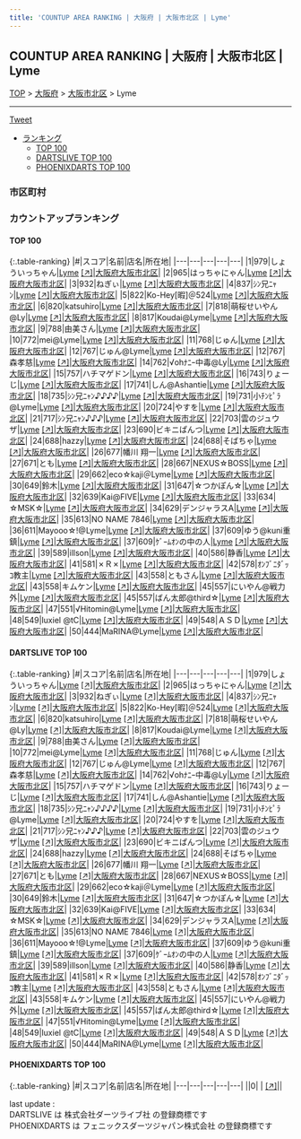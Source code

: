 ```yaml
---
title: 'COUNTUP AREA RANKING | 大阪府 | 大阪市北区 | Lyme'
---
```

## COUNTUP AREA RANKING | 大阪府 | 大阪市北区 | Lyme

[TOP](/darts/rank/) > [大阪府](/darts/rank/大阪府/) > [大阪市北区](/darts/rank/大阪府/大阪市北区/) > Lyme

___

<a href="https://twitter.com/share?ref_src=twsrc%5Etfw" data-text="COUNTUP AREA RANKING | 大阪府大阪市北区Lyme" class="twitter-share-button" data-hashtags="DARTSLIVE,PHOENIXDARTS,darts,ダーツ" data-show-count="false">Tweet</a>

* [ランキング](#カウントアップランキング)
    * [TOP 100](#top-100)
    * [DARTSLIVE TOP 100](#dartslive-top-100)
    * [PHOENIXDARTS TOP 100](#phoenixdarts-top-100)

### 市区町村

<ul>

</ul>

### カウントアップランキング

#### TOP 100



{:.table-ranking}
|#|スコア|名前|店名|所在地|
|---|---|---|---|---|
|1|979|<span class="rank-name-dl">しょういっちゃん</span>|<a href="/darts/rank/shops/824fffddd74d524c0d9b047a20a7ba1e.html">Lyme</a> <a href="https://search.dartslive.com/jp/shop/824fffddd74d524c0d9b047a20a7ba1e">[↗]</a>|<a href="/darts/rank/大阪府/大阪市北区">大阪府大阪市北区</a>|
|2|965|<span class="rank-name-dl">はっちゃにゃん</span>|<a href="/darts/rank/shops/824fffddd74d524c0d9b047a20a7ba1e.html">Lyme</a> <a href="https://search.dartslive.com/jp/shop/824fffddd74d524c0d9b047a20a7ba1e">[↗]</a>|<a href="/darts/rank/大阪府/大阪市北区">大阪府大阪市北区</a>|
|3|932|<span class="rank-name-dl">ねぎぃ</span>|<a href="/darts/rank/shops/824fffddd74d524c0d9b047a20a7ba1e.html">Lyme</a> <a href="https://search.dartslive.com/jp/shop/824fffddd74d524c0d9b047a20a7ba1e">[↗]</a>|<a href="/darts/rank/大阪府/大阪市北区">大阪府大阪市北区</a>|
|4|837|<span class="rank-name-dl">ｼﾝ兄ﾆｬﾝ</span>|<a href="/darts/rank/shops/824fffddd74d524c0d9b047a20a7ba1e.html">Lyme</a> <a href="https://search.dartslive.com/jp/shop/824fffddd74d524c0d9b047a20a7ba1e">[↗]</a>|<a href="/darts/rank/大阪府/大阪市北区">大阪府大阪市北区</a>|
|5|822|<span class="rank-name-dl">Ko-Hey[暇]＠524</span>|<a href="/darts/rank/shops/824fffddd74d524c0d9b047a20a7ba1e.html">Lyme</a> <a href="https://search.dartslive.com/jp/shop/824fffddd74d524c0d9b047a20a7ba1e">[↗]</a>|<a href="/darts/rank/大阪府/大阪市北区">大阪府大阪市北区</a>|
|6|820|<span class="rank-name-dl">katsuhiro</span>|<a href="/darts/rank/shops/824fffddd74d524c0d9b047a20a7ba1e.html">Lyme</a> <a href="https://search.dartslive.com/jp/shop/824fffddd74d524c0d9b047a20a7ba1e">[↗]</a>|<a href="/darts/rank/大阪府/大阪市北区">大阪府大阪市北区</a>|
|7|818|<span class="rank-name-dl">萌桜せいやん@Ly</span>|<a href="/darts/rank/shops/824fffddd74d524c0d9b047a20a7ba1e.html">Lyme</a> <a href="https://search.dartslive.com/jp/shop/824fffddd74d524c0d9b047a20a7ba1e">[↗]</a>|<a href="/darts/rank/大阪府/大阪市北区">大阪府大阪市北区</a>|
|8|817|<span class="rank-name-dl">Koudai@Lyme</span>|<a href="/darts/rank/shops/824fffddd74d524c0d9b047a20a7ba1e.html">Lyme</a> <a href="https://search.dartslive.com/jp/shop/824fffddd74d524c0d9b047a20a7ba1e">[↗]</a>|<a href="/darts/rank/大阪府/大阪市北区">大阪府大阪市北区</a>|
|9|788|<span class="rank-name-dl">由美さん</span>|<a href="/darts/rank/shops/824fffddd74d524c0d9b047a20a7ba1e.html">Lyme</a> <a href="https://search.dartslive.com/jp/shop/824fffddd74d524c0d9b047a20a7ba1e">[↗]</a>|<a href="/darts/rank/大阪府/大阪市北区">大阪府大阪市北区</a>|
|10|772|<span class="rank-name-dl">mei@Lyme</span>|<a href="/darts/rank/shops/824fffddd74d524c0d9b047a20a7ba1e.html">Lyme</a> <a href="https://search.dartslive.com/jp/shop/824fffddd74d524c0d9b047a20a7ba1e">[↗]</a>|<a href="/darts/rank/大阪府/大阪市北区">大阪府大阪市北区</a>|
|11|768|<span class="rank-name-dl">じゅん</span>|<a href="/darts/rank/shops/824fffddd74d524c0d9b047a20a7ba1e.html">Lyme</a> <a href="https://search.dartslive.com/jp/shop/824fffddd74d524c0d9b047a20a7ba1e">[↗]</a>|<a href="/darts/rank/大阪府/大阪市北区">大阪府大阪市北区</a>|
|12|767|<span class="rank-name-dl">じゅん@Lyme</span>|<a href="/darts/rank/shops/824fffddd74d524c0d9b047a20a7ba1e.html">Lyme</a> <a href="https://search.dartslive.com/jp/shop/824fffddd74d524c0d9b047a20a7ba1e">[↗]</a>|<a href="/darts/rank/大阪府/大阪市北区">大阪府大阪市北区</a>|
|12|767|<span class="rank-name-dl">森孝慈</span>|<a href="/darts/rank/shops/824fffddd74d524c0d9b047a20a7ba1e.html">Lyme</a> <a href="https://search.dartslive.com/jp/shop/824fffddd74d524c0d9b047a20a7ba1e">[↗]</a>|<a href="/darts/rank/大阪府/大阪市北区">大阪府大阪市北区</a>|
|14|762|<span class="rank-name-dl">√ohﾅﾆｰ中毒@Ly</span>|<a href="/darts/rank/shops/824fffddd74d524c0d9b047a20a7ba1e.html">Lyme</a> <a href="https://search.dartslive.com/jp/shop/824fffddd74d524c0d9b047a20a7ba1e">[↗]</a>|<a href="/darts/rank/大阪府/大阪市北区">大阪府大阪市北区</a>|
|15|757|<span class="rank-name-dl">ハチマゲドン</span>|<a href="/darts/rank/shops/824fffddd74d524c0d9b047a20a7ba1e.html">Lyme</a> <a href="https://search.dartslive.com/jp/shop/824fffddd74d524c0d9b047a20a7ba1e">[↗]</a>|<a href="/darts/rank/大阪府/大阪市北区">大阪府大阪市北区</a>|
|16|743|<span class="rank-name-dl">りょーじ</span>|<a href="/darts/rank/shops/824fffddd74d524c0d9b047a20a7ba1e.html">Lyme</a> <a href="https://search.dartslive.com/jp/shop/824fffddd74d524c0d9b047a20a7ba1e">[↗]</a>|<a href="/darts/rank/大阪府/大阪市北区">大阪府大阪市北区</a>|
|17|741|<span class="rank-name-dl">しん@Ashantie</span>|<a href="/darts/rank/shops/824fffddd74d524c0d9b047a20a7ba1e.html">Lyme</a> <a href="https://search.dartslive.com/jp/shop/824fffddd74d524c0d9b047a20a7ba1e">[↗]</a>|<a href="/darts/rank/大阪府/大阪市北区">大阪府大阪市北区</a>|
|18|735|<span class="rank-name-dl">ｼﾝ兄ﾆｬﾝ♪♪♪♪</span>|<a href="/darts/rank/shops/824fffddd74d524c0d9b047a20a7ba1e.html">Lyme</a> <a href="https://search.dartslive.com/jp/shop/824fffddd74d524c0d9b047a20a7ba1e">[↗]</a>|<a href="/darts/rank/大阪府/大阪市北区">大阪府大阪市北区</a>|
|19|731|<span class="rank-name-dl">小ﾁﾝﾋﾟﾗ@Lyme</span>|<a href="/darts/rank/shops/824fffddd74d524c0d9b047a20a7ba1e.html">Lyme</a> <a href="https://search.dartslive.com/jp/shop/824fffddd74d524c0d9b047a20a7ba1e">[↗]</a>|<a href="/darts/rank/大阪府/大阪市北区">大阪府大阪市北区</a>|
|20|724|<span class="rank-name-dl">やすを</span>|<a href="/darts/rank/shops/824fffddd74d524c0d9b047a20a7ba1e.html">Lyme</a> <a href="https://search.dartslive.com/jp/shop/824fffddd74d524c0d9b047a20a7ba1e">[↗]</a>|<a href="/darts/rank/大阪府/大阪市北区">大阪府大阪市北区</a>|
|21|717|<span class="rank-name-dl">ｼﾝ兄ﾆｬﾝ♪♪♪</span>|<a href="/darts/rank/shops/824fffddd74d524c0d9b047a20a7ba1e.html">Lyme</a> <a href="https://search.dartslive.com/jp/shop/824fffddd74d524c0d9b047a20a7ba1e">[↗]</a>|<a href="/darts/rank/大阪府/大阪市北区">大阪府大阪市北区</a>|
|22|703|<span class="rank-name-dl">雲のジュウザ</span>|<a href="/darts/rank/shops/824fffddd74d524c0d9b047a20a7ba1e.html">Lyme</a> <a href="https://search.dartslive.com/jp/shop/824fffddd74d524c0d9b047a20a7ba1e">[↗]</a>|<a href="/darts/rank/大阪府/大阪市北区">大阪府大阪市北区</a>|
|23|690|<span class="rank-name-dl">ビキニぱんつ</span>|<a href="/darts/rank/shops/824fffddd74d524c0d9b047a20a7ba1e.html">Lyme</a> <a href="https://search.dartslive.com/jp/shop/824fffddd74d524c0d9b047a20a7ba1e">[↗]</a>|<a href="/darts/rank/大阪府/大阪市北区">大阪府大阪市北区</a>|
|24|688|<span class="rank-name-dl">hazzy</span>|<a href="/darts/rank/shops/824fffddd74d524c0d9b047a20a7ba1e.html">Lyme</a> <a href="https://search.dartslive.com/jp/shop/824fffddd74d524c0d9b047a20a7ba1e">[↗]</a>|<a href="/darts/rank/大阪府/大阪市北区">大阪府大阪市北区</a>|
|24|688|<span class="rank-name-dl">そばちゃ</span>|<a href="/darts/rank/shops/824fffddd74d524c0d9b047a20a7ba1e.html">Lyme</a> <a href="https://search.dartslive.com/jp/shop/824fffddd74d524c0d9b047a20a7ba1e">[↗]</a>|<a href="/darts/rank/大阪府/大阪市北区">大阪府大阪市北区</a>|
|26|677|<span class="rank-name-dl">幡川 翔一</span>|<a href="/darts/rank/shops/824fffddd74d524c0d9b047a20a7ba1e.html">Lyme</a> <a href="https://search.dartslive.com/jp/shop/824fffddd74d524c0d9b047a20a7ba1e">[↗]</a>|<a href="/darts/rank/大阪府/大阪市北区">大阪府大阪市北区</a>|
|27|671|<span class="rank-name-dl">とも</span>|<a href="/darts/rank/shops/824fffddd74d524c0d9b047a20a7ba1e.html">Lyme</a> <a href="https://search.dartslive.com/jp/shop/824fffddd74d524c0d9b047a20a7ba1e">[↗]</a>|<a href="/darts/rank/大阪府/大阪市北区">大阪府大阪市北区</a>|
|28|667|<span class="rank-name-dl">NEXUS☆BOSS</span>|<a href="/darts/rank/shops/824fffddd74d524c0d9b047a20a7ba1e.html">Lyme</a> <a href="https://search.dartslive.com/jp/shop/824fffddd74d524c0d9b047a20a7ba1e">[↗]</a>|<a href="/darts/rank/大阪府/大阪市北区">大阪府大阪市北区</a>|
|29|662|<span class="rank-name-dl">eco☆kaji＠Lyme</span>|<a href="/darts/rank/shops/824fffddd74d524c0d9b047a20a7ba1e.html">Lyme</a> <a href="https://search.dartslive.com/jp/shop/824fffddd74d524c0d9b047a20a7ba1e">[↗]</a>|<a href="/darts/rank/大阪府/大阪市北区">大阪府大阪市北区</a>|
|30|649|<span class="rank-name-dl">鈴木</span>|<a href="/darts/rank/shops/824fffddd74d524c0d9b047a20a7ba1e.html">Lyme</a> <a href="https://search.dartslive.com/jp/shop/824fffddd74d524c0d9b047a20a7ba1e">[↗]</a>|<a href="/darts/rank/大阪府/大阪市北区">大阪府大阪市北区</a>|
|31|647|<span class="rank-name-dl">☆つかぽん☆</span>|<a href="/darts/rank/shops/824fffddd74d524c0d9b047a20a7ba1e.html">Lyme</a> <a href="https://search.dartslive.com/jp/shop/824fffddd74d524c0d9b047a20a7ba1e">[↗]</a>|<a href="/darts/rank/大阪府/大阪市北区">大阪府大阪市北区</a>|
|32|639|<span class="rank-name-dl">Kai@FIVE</span>|<a href="/darts/rank/shops/824fffddd74d524c0d9b047a20a7ba1e.html">Lyme</a> <a href="https://search.dartslive.com/jp/shop/824fffddd74d524c0d9b047a20a7ba1e">[↗]</a>|<a href="/darts/rank/大阪府/大阪市北区">大阪府大阪市北区</a>|
|33|634|<span class="rank-name-dl">☆MSK☆</span>|<a href="/darts/rank/shops/824fffddd74d524c0d9b047a20a7ba1e.html">Lyme</a> <a href="https://search.dartslive.com/jp/shop/824fffddd74d524c0d9b047a20a7ba1e">[↗]</a>|<a href="/darts/rank/大阪府/大阪市北区">大阪府大阪市北区</a>|
|34|629|<span class="rank-name-dl">デンジャラスA</span>|<a href="/darts/rank/shops/824fffddd74d524c0d9b047a20a7ba1e.html">Lyme</a> <a href="https://search.dartslive.com/jp/shop/824fffddd74d524c0d9b047a20a7ba1e">[↗]</a>|<a href="/darts/rank/大阪府/大阪市北区">大阪府大阪市北区</a>|
|35|613|<span class="rank-name-dl">NO NAME 7846</span>|<a href="/darts/rank/shops/824fffddd74d524c0d9b047a20a7ba1e.html">Lyme</a> <a href="https://search.dartslive.com/jp/shop/824fffddd74d524c0d9b047a20a7ba1e">[↗]</a>|<a href="/darts/rank/大阪府/大阪市北区">大阪府大阪市北区</a>|
|36|611|<span class="rank-name-dl">Mayooo☆!@Lyme</span>|<a href="/darts/rank/shops/824fffddd74d524c0d9b047a20a7ba1e.html">Lyme</a> <a href="https://search.dartslive.com/jp/shop/824fffddd74d524c0d9b047a20a7ba1e">[↗]</a>|<a href="/darts/rank/大阪府/大阪市北区">大阪府大阪市北区</a>|
|37|609|<span class="rank-name-dl">ゆう@kuni重鎮</span>|<a href="/darts/rank/shops/824fffddd74d524c0d9b047a20a7ba1e.html">Lyme</a> <a href="https://search.dartslive.com/jp/shop/824fffddd74d524c0d9b047a20a7ba1e">[↗]</a>|<a href="/darts/rank/大阪府/大阪市北区">大阪府大阪市北区</a>|
|37|609|<span class="rank-name-dl">ｹﾞｰﾑｵﾝの中の人</span>|<a href="/darts/rank/shops/824fffddd74d524c0d9b047a20a7ba1e.html">Lyme</a> <a href="https://search.dartslive.com/jp/shop/824fffddd74d524c0d9b047a20a7ba1e">[↗]</a>|<a href="/darts/rank/大阪府/大阪市北区">大阪府大阪市北区</a>|
|39|589|<span class="rank-name-dl">illson</span>|<a href="/darts/rank/shops/824fffddd74d524c0d9b047a20a7ba1e.html">Lyme</a> <a href="https://search.dartslive.com/jp/shop/824fffddd74d524c0d9b047a20a7ba1e">[↗]</a>|<a href="/darts/rank/大阪府/大阪市北区">大阪府大阪市北区</a>|
|40|586|<span class="rank-name-dl">静香</span>|<a href="/darts/rank/shops/824fffddd74d524c0d9b047a20a7ba1e.html">Lyme</a> <a href="https://search.dartslive.com/jp/shop/824fffddd74d524c0d9b047a20a7ba1e">[↗]</a>|<a href="/darts/rank/大阪府/大阪市北区">大阪府大阪市北区</a>|
|41|581|<span class="rank-name-dl">✗Ｒ✗</span>|<a href="/darts/rank/shops/824fffddd74d524c0d9b047a20a7ba1e.html">Lyme</a> <a href="https://search.dartslive.com/jp/shop/824fffddd74d524c0d9b047a20a7ba1e">[↗]</a>|<a href="/darts/rank/大阪府/大阪市北区">大阪府大阪市北区</a>|
|42|578|<span class="rank-name-dl">ｵﾝﾌﾞﾆﾀﾞｯｺ教主</span>|<a href="/darts/rank/shops/824fffddd74d524c0d9b047a20a7ba1e.html">Lyme</a> <a href="https://search.dartslive.com/jp/shop/824fffddd74d524c0d9b047a20a7ba1e">[↗]</a>|<a href="/darts/rank/大阪府/大阪市北区">大阪府大阪市北区</a>|
|43|558|<span class="rank-name-dl">ともさん</span>|<a href="/darts/rank/shops/824fffddd74d524c0d9b047a20a7ba1e.html">Lyme</a> <a href="https://search.dartslive.com/jp/shop/824fffddd74d524c0d9b047a20a7ba1e">[↗]</a>|<a href="/darts/rank/大阪府/大阪市北区">大阪府大阪市北区</a>|
|43|558|<span class="rank-name-dl">キムケン</span>|<a href="/darts/rank/shops/824fffddd74d524c0d9b047a20a7ba1e.html">Lyme</a> <a href="https://search.dartslive.com/jp/shop/824fffddd74d524c0d9b047a20a7ba1e">[↗]</a>|<a href="/darts/rank/大阪府/大阪市北区">大阪府大阪市北区</a>|
|45|557|<span class="rank-name-dl">にいやん@戦力外</span>|<a href="/darts/rank/shops/824fffddd74d524c0d9b047a20a7ba1e.html">Lyme</a> <a href="https://search.dartslive.com/jp/shop/824fffddd74d524c0d9b047a20a7ba1e">[↗]</a>|<a href="/darts/rank/大阪府/大阪市北区">大阪府大阪市北区</a>|
|45|557|<span class="rank-name-dl">ばん太郎@third☆</span>|<a href="/darts/rank/shops/824fffddd74d524c0d9b047a20a7ba1e.html">Lyme</a> <a href="https://search.dartslive.com/jp/shop/824fffddd74d524c0d9b047a20a7ba1e">[↗]</a>|<a href="/darts/rank/大阪府/大阪市北区">大阪府大阪市北区</a>|
|47|551|<span class="rank-name-dl">√Hitomin@Lyme</span>|<a href="/darts/rank/shops/824fffddd74d524c0d9b047a20a7ba1e.html">Lyme</a> <a href="https://search.dartslive.com/jp/shop/824fffddd74d524c0d9b047a20a7ba1e">[↗]</a>|<a href="/darts/rank/大阪府/大阪市北区">大阪府大阪市北区</a>|
|48|549|<span class="rank-name-dl">luxiel @tC</span>|<a href="/darts/rank/shops/824fffddd74d524c0d9b047a20a7ba1e.html">Lyme</a> <a href="https://search.dartslive.com/jp/shop/824fffddd74d524c0d9b047a20a7ba1e">[↗]</a>|<a href="/darts/rank/大阪府/大阪市北区">大阪府大阪市北区</a>|
|49|548|<span class="rank-name-dl">ＡＳＤ</span>|<a href="/darts/rank/shops/824fffddd74d524c0d9b047a20a7ba1e.html">Lyme</a> <a href="https://search.dartslive.com/jp/shop/824fffddd74d524c0d9b047a20a7ba1e">[↗]</a>|<a href="/darts/rank/大阪府/大阪市北区">大阪府大阪市北区</a>|
|50|444|<span class="rank-name-dl">MaRINA@Lyme</span>|<a href="/darts/rank/shops/824fffddd74d524c0d9b047a20a7ba1e.html">Lyme</a> <a href="https://search.dartslive.com/jp/shop/824fffddd74d524c0d9b047a20a7ba1e">[↗]</a>|<a href="/darts/rank/大阪府/大阪市北区">大阪府大阪市北区</a>|


#### DARTSLIVE TOP 100



{:.table-ranking}
|#|スコア|名前|店名|所在地|
|---|---|---|---|---|
|1|979|<span class="rank-name-dl">しょういっちゃん</span>|<a href="/darts/rank/shops/824fffddd74d524c0d9b047a20a7ba1e.html">Lyme</a> <a href="https://search.dartslive.com/jp/shop/824fffddd74d524c0d9b047a20a7ba1e">[↗]</a>|<a href="/darts/rank/大阪府/大阪市北区">大阪府大阪市北区</a>|
|2|965|<span class="rank-name-dl">はっちゃにゃん</span>|<a href="/darts/rank/shops/824fffddd74d524c0d9b047a20a7ba1e.html">Lyme</a> <a href="https://search.dartslive.com/jp/shop/824fffddd74d524c0d9b047a20a7ba1e">[↗]</a>|<a href="/darts/rank/大阪府/大阪市北区">大阪府大阪市北区</a>|
|3|932|<span class="rank-name-dl">ねぎぃ</span>|<a href="/darts/rank/shops/824fffddd74d524c0d9b047a20a7ba1e.html">Lyme</a> <a href="https://search.dartslive.com/jp/shop/824fffddd74d524c0d9b047a20a7ba1e">[↗]</a>|<a href="/darts/rank/大阪府/大阪市北区">大阪府大阪市北区</a>|
|4|837|<span class="rank-name-dl">ｼﾝ兄ﾆｬﾝ</span>|<a href="/darts/rank/shops/824fffddd74d524c0d9b047a20a7ba1e.html">Lyme</a> <a href="https://search.dartslive.com/jp/shop/824fffddd74d524c0d9b047a20a7ba1e">[↗]</a>|<a href="/darts/rank/大阪府/大阪市北区">大阪府大阪市北区</a>|
|5|822|<span class="rank-name-dl">Ko-Hey[暇]＠524</span>|<a href="/darts/rank/shops/824fffddd74d524c0d9b047a20a7ba1e.html">Lyme</a> <a href="https://search.dartslive.com/jp/shop/824fffddd74d524c0d9b047a20a7ba1e">[↗]</a>|<a href="/darts/rank/大阪府/大阪市北区">大阪府大阪市北区</a>|
|6|820|<span class="rank-name-dl">katsuhiro</span>|<a href="/darts/rank/shops/824fffddd74d524c0d9b047a20a7ba1e.html">Lyme</a> <a href="https://search.dartslive.com/jp/shop/824fffddd74d524c0d9b047a20a7ba1e">[↗]</a>|<a href="/darts/rank/大阪府/大阪市北区">大阪府大阪市北区</a>|
|7|818|<span class="rank-name-dl">萌桜せいやん@Ly</span>|<a href="/darts/rank/shops/824fffddd74d524c0d9b047a20a7ba1e.html">Lyme</a> <a href="https://search.dartslive.com/jp/shop/824fffddd74d524c0d9b047a20a7ba1e">[↗]</a>|<a href="/darts/rank/大阪府/大阪市北区">大阪府大阪市北区</a>|
|8|817|<span class="rank-name-dl">Koudai@Lyme</span>|<a href="/darts/rank/shops/824fffddd74d524c0d9b047a20a7ba1e.html">Lyme</a> <a href="https://search.dartslive.com/jp/shop/824fffddd74d524c0d9b047a20a7ba1e">[↗]</a>|<a href="/darts/rank/大阪府/大阪市北区">大阪府大阪市北区</a>|
|9|788|<span class="rank-name-dl">由美さん</span>|<a href="/darts/rank/shops/824fffddd74d524c0d9b047a20a7ba1e.html">Lyme</a> <a href="https://search.dartslive.com/jp/shop/824fffddd74d524c0d9b047a20a7ba1e">[↗]</a>|<a href="/darts/rank/大阪府/大阪市北区">大阪府大阪市北区</a>|
|10|772|<span class="rank-name-dl">mei@Lyme</span>|<a href="/darts/rank/shops/824fffddd74d524c0d9b047a20a7ba1e.html">Lyme</a> <a href="https://search.dartslive.com/jp/shop/824fffddd74d524c0d9b047a20a7ba1e">[↗]</a>|<a href="/darts/rank/大阪府/大阪市北区">大阪府大阪市北区</a>|
|11|768|<span class="rank-name-dl">じゅん</span>|<a href="/darts/rank/shops/824fffddd74d524c0d9b047a20a7ba1e.html">Lyme</a> <a href="https://search.dartslive.com/jp/shop/824fffddd74d524c0d9b047a20a7ba1e">[↗]</a>|<a href="/darts/rank/大阪府/大阪市北区">大阪府大阪市北区</a>|
|12|767|<span class="rank-name-dl">じゅん@Lyme</span>|<a href="/darts/rank/shops/824fffddd74d524c0d9b047a20a7ba1e.html">Lyme</a> <a href="https://search.dartslive.com/jp/shop/824fffddd74d524c0d9b047a20a7ba1e">[↗]</a>|<a href="/darts/rank/大阪府/大阪市北区">大阪府大阪市北区</a>|
|12|767|<span class="rank-name-dl">森孝慈</span>|<a href="/darts/rank/shops/824fffddd74d524c0d9b047a20a7ba1e.html">Lyme</a> <a href="https://search.dartslive.com/jp/shop/824fffddd74d524c0d9b047a20a7ba1e">[↗]</a>|<a href="/darts/rank/大阪府/大阪市北区">大阪府大阪市北区</a>|
|14|762|<span class="rank-name-dl">√ohﾅﾆｰ中毒@Ly</span>|<a href="/darts/rank/shops/824fffddd74d524c0d9b047a20a7ba1e.html">Lyme</a> <a href="https://search.dartslive.com/jp/shop/824fffddd74d524c0d9b047a20a7ba1e">[↗]</a>|<a href="/darts/rank/大阪府/大阪市北区">大阪府大阪市北区</a>|
|15|757|<span class="rank-name-dl">ハチマゲドン</span>|<a href="/darts/rank/shops/824fffddd74d524c0d9b047a20a7ba1e.html">Lyme</a> <a href="https://search.dartslive.com/jp/shop/824fffddd74d524c0d9b047a20a7ba1e">[↗]</a>|<a href="/darts/rank/大阪府/大阪市北区">大阪府大阪市北区</a>|
|16|743|<span class="rank-name-dl">りょーじ</span>|<a href="/darts/rank/shops/824fffddd74d524c0d9b047a20a7ba1e.html">Lyme</a> <a href="https://search.dartslive.com/jp/shop/824fffddd74d524c0d9b047a20a7ba1e">[↗]</a>|<a href="/darts/rank/大阪府/大阪市北区">大阪府大阪市北区</a>|
|17|741|<span class="rank-name-dl">しん@Ashantie</span>|<a href="/darts/rank/shops/824fffddd74d524c0d9b047a20a7ba1e.html">Lyme</a> <a href="https://search.dartslive.com/jp/shop/824fffddd74d524c0d9b047a20a7ba1e">[↗]</a>|<a href="/darts/rank/大阪府/大阪市北区">大阪府大阪市北区</a>|
|18|735|<span class="rank-name-dl">ｼﾝ兄ﾆｬﾝ♪♪♪♪</span>|<a href="/darts/rank/shops/824fffddd74d524c0d9b047a20a7ba1e.html">Lyme</a> <a href="https://search.dartslive.com/jp/shop/824fffddd74d524c0d9b047a20a7ba1e">[↗]</a>|<a href="/darts/rank/大阪府/大阪市北区">大阪府大阪市北区</a>|
|19|731|<span class="rank-name-dl">小ﾁﾝﾋﾟﾗ@Lyme</span>|<a href="/darts/rank/shops/824fffddd74d524c0d9b047a20a7ba1e.html">Lyme</a> <a href="https://search.dartslive.com/jp/shop/824fffddd74d524c0d9b047a20a7ba1e">[↗]</a>|<a href="/darts/rank/大阪府/大阪市北区">大阪府大阪市北区</a>|
|20|724|<span class="rank-name-dl">やすを</span>|<a href="/darts/rank/shops/824fffddd74d524c0d9b047a20a7ba1e.html">Lyme</a> <a href="https://search.dartslive.com/jp/shop/824fffddd74d524c0d9b047a20a7ba1e">[↗]</a>|<a href="/darts/rank/大阪府/大阪市北区">大阪府大阪市北区</a>|
|21|717|<span class="rank-name-dl">ｼﾝ兄ﾆｬﾝ♪♪♪</span>|<a href="/darts/rank/shops/824fffddd74d524c0d9b047a20a7ba1e.html">Lyme</a> <a href="https://search.dartslive.com/jp/shop/824fffddd74d524c0d9b047a20a7ba1e">[↗]</a>|<a href="/darts/rank/大阪府/大阪市北区">大阪府大阪市北区</a>|
|22|703|<span class="rank-name-dl">雲のジュウザ</span>|<a href="/darts/rank/shops/824fffddd74d524c0d9b047a20a7ba1e.html">Lyme</a> <a href="https://search.dartslive.com/jp/shop/824fffddd74d524c0d9b047a20a7ba1e">[↗]</a>|<a href="/darts/rank/大阪府/大阪市北区">大阪府大阪市北区</a>|
|23|690|<span class="rank-name-dl">ビキニぱんつ</span>|<a href="/darts/rank/shops/824fffddd74d524c0d9b047a20a7ba1e.html">Lyme</a> <a href="https://search.dartslive.com/jp/shop/824fffddd74d524c0d9b047a20a7ba1e">[↗]</a>|<a href="/darts/rank/大阪府/大阪市北区">大阪府大阪市北区</a>|
|24|688|<span class="rank-name-dl">hazzy</span>|<a href="/darts/rank/shops/824fffddd74d524c0d9b047a20a7ba1e.html">Lyme</a> <a href="https://search.dartslive.com/jp/shop/824fffddd74d524c0d9b047a20a7ba1e">[↗]</a>|<a href="/darts/rank/大阪府/大阪市北区">大阪府大阪市北区</a>|
|24|688|<span class="rank-name-dl">そばちゃ</span>|<a href="/darts/rank/shops/824fffddd74d524c0d9b047a20a7ba1e.html">Lyme</a> <a href="https://search.dartslive.com/jp/shop/824fffddd74d524c0d9b047a20a7ba1e">[↗]</a>|<a href="/darts/rank/大阪府/大阪市北区">大阪府大阪市北区</a>|
|26|677|<span class="rank-name-dl">幡川 翔一</span>|<a href="/darts/rank/shops/824fffddd74d524c0d9b047a20a7ba1e.html">Lyme</a> <a href="https://search.dartslive.com/jp/shop/824fffddd74d524c0d9b047a20a7ba1e">[↗]</a>|<a href="/darts/rank/大阪府/大阪市北区">大阪府大阪市北区</a>|
|27|671|<span class="rank-name-dl">とも</span>|<a href="/darts/rank/shops/824fffddd74d524c0d9b047a20a7ba1e.html">Lyme</a> <a href="https://search.dartslive.com/jp/shop/824fffddd74d524c0d9b047a20a7ba1e">[↗]</a>|<a href="/darts/rank/大阪府/大阪市北区">大阪府大阪市北区</a>|
|28|667|<span class="rank-name-dl">NEXUS☆BOSS</span>|<a href="/darts/rank/shops/824fffddd74d524c0d9b047a20a7ba1e.html">Lyme</a> <a href="https://search.dartslive.com/jp/shop/824fffddd74d524c0d9b047a20a7ba1e">[↗]</a>|<a href="/darts/rank/大阪府/大阪市北区">大阪府大阪市北区</a>|
|29|662|<span class="rank-name-dl">eco☆kaji＠Lyme</span>|<a href="/darts/rank/shops/824fffddd74d524c0d9b047a20a7ba1e.html">Lyme</a> <a href="https://search.dartslive.com/jp/shop/824fffddd74d524c0d9b047a20a7ba1e">[↗]</a>|<a href="/darts/rank/大阪府/大阪市北区">大阪府大阪市北区</a>|
|30|649|<span class="rank-name-dl">鈴木</span>|<a href="/darts/rank/shops/824fffddd74d524c0d9b047a20a7ba1e.html">Lyme</a> <a href="https://search.dartslive.com/jp/shop/824fffddd74d524c0d9b047a20a7ba1e">[↗]</a>|<a href="/darts/rank/大阪府/大阪市北区">大阪府大阪市北区</a>|
|31|647|<span class="rank-name-dl">☆つかぽん☆</span>|<a href="/darts/rank/shops/824fffddd74d524c0d9b047a20a7ba1e.html">Lyme</a> <a href="https://search.dartslive.com/jp/shop/824fffddd74d524c0d9b047a20a7ba1e">[↗]</a>|<a href="/darts/rank/大阪府/大阪市北区">大阪府大阪市北区</a>|
|32|639|<span class="rank-name-dl">Kai@FIVE</span>|<a href="/darts/rank/shops/824fffddd74d524c0d9b047a20a7ba1e.html">Lyme</a> <a href="https://search.dartslive.com/jp/shop/824fffddd74d524c0d9b047a20a7ba1e">[↗]</a>|<a href="/darts/rank/大阪府/大阪市北区">大阪府大阪市北区</a>|
|33|634|<span class="rank-name-dl">☆MSK☆</span>|<a href="/darts/rank/shops/824fffddd74d524c0d9b047a20a7ba1e.html">Lyme</a> <a href="https://search.dartslive.com/jp/shop/824fffddd74d524c0d9b047a20a7ba1e">[↗]</a>|<a href="/darts/rank/大阪府/大阪市北区">大阪府大阪市北区</a>|
|34|629|<span class="rank-name-dl">デンジャラスA</span>|<a href="/darts/rank/shops/824fffddd74d524c0d9b047a20a7ba1e.html">Lyme</a> <a href="https://search.dartslive.com/jp/shop/824fffddd74d524c0d9b047a20a7ba1e">[↗]</a>|<a href="/darts/rank/大阪府/大阪市北区">大阪府大阪市北区</a>|
|35|613|<span class="rank-name-dl">NO NAME 7846</span>|<a href="/darts/rank/shops/824fffddd74d524c0d9b047a20a7ba1e.html">Lyme</a> <a href="https://search.dartslive.com/jp/shop/824fffddd74d524c0d9b047a20a7ba1e">[↗]</a>|<a href="/darts/rank/大阪府/大阪市北区">大阪府大阪市北区</a>|
|36|611|<span class="rank-name-dl">Mayooo☆!@Lyme</span>|<a href="/darts/rank/shops/824fffddd74d524c0d9b047a20a7ba1e.html">Lyme</a> <a href="https://search.dartslive.com/jp/shop/824fffddd74d524c0d9b047a20a7ba1e">[↗]</a>|<a href="/darts/rank/大阪府/大阪市北区">大阪府大阪市北区</a>|
|37|609|<span class="rank-name-dl">ゆう@kuni重鎮</span>|<a href="/darts/rank/shops/824fffddd74d524c0d9b047a20a7ba1e.html">Lyme</a> <a href="https://search.dartslive.com/jp/shop/824fffddd74d524c0d9b047a20a7ba1e">[↗]</a>|<a href="/darts/rank/大阪府/大阪市北区">大阪府大阪市北区</a>|
|37|609|<span class="rank-name-dl">ｹﾞｰﾑｵﾝの中の人</span>|<a href="/darts/rank/shops/824fffddd74d524c0d9b047a20a7ba1e.html">Lyme</a> <a href="https://search.dartslive.com/jp/shop/824fffddd74d524c0d9b047a20a7ba1e">[↗]</a>|<a href="/darts/rank/大阪府/大阪市北区">大阪府大阪市北区</a>|
|39|589|<span class="rank-name-dl">illson</span>|<a href="/darts/rank/shops/824fffddd74d524c0d9b047a20a7ba1e.html">Lyme</a> <a href="https://search.dartslive.com/jp/shop/824fffddd74d524c0d9b047a20a7ba1e">[↗]</a>|<a href="/darts/rank/大阪府/大阪市北区">大阪府大阪市北区</a>|
|40|586|<span class="rank-name-dl">静香</span>|<a href="/darts/rank/shops/824fffddd74d524c0d9b047a20a7ba1e.html">Lyme</a> <a href="https://search.dartslive.com/jp/shop/824fffddd74d524c0d9b047a20a7ba1e">[↗]</a>|<a href="/darts/rank/大阪府/大阪市北区">大阪府大阪市北区</a>|
|41|581|<span class="rank-name-dl">✗Ｒ✗</span>|<a href="/darts/rank/shops/824fffddd74d524c0d9b047a20a7ba1e.html">Lyme</a> <a href="https://search.dartslive.com/jp/shop/824fffddd74d524c0d9b047a20a7ba1e">[↗]</a>|<a href="/darts/rank/大阪府/大阪市北区">大阪府大阪市北区</a>|
|42|578|<span class="rank-name-dl">ｵﾝﾌﾞﾆﾀﾞｯｺ教主</span>|<a href="/darts/rank/shops/824fffddd74d524c0d9b047a20a7ba1e.html">Lyme</a> <a href="https://search.dartslive.com/jp/shop/824fffddd74d524c0d9b047a20a7ba1e">[↗]</a>|<a href="/darts/rank/大阪府/大阪市北区">大阪府大阪市北区</a>|
|43|558|<span class="rank-name-dl">ともさん</span>|<a href="/darts/rank/shops/824fffddd74d524c0d9b047a20a7ba1e.html">Lyme</a> <a href="https://search.dartslive.com/jp/shop/824fffddd74d524c0d9b047a20a7ba1e">[↗]</a>|<a href="/darts/rank/大阪府/大阪市北区">大阪府大阪市北区</a>|
|43|558|<span class="rank-name-dl">キムケン</span>|<a href="/darts/rank/shops/824fffddd74d524c0d9b047a20a7ba1e.html">Lyme</a> <a href="https://search.dartslive.com/jp/shop/824fffddd74d524c0d9b047a20a7ba1e">[↗]</a>|<a href="/darts/rank/大阪府/大阪市北区">大阪府大阪市北区</a>|
|45|557|<span class="rank-name-dl">にいやん@戦力外</span>|<a href="/darts/rank/shops/824fffddd74d524c0d9b047a20a7ba1e.html">Lyme</a> <a href="https://search.dartslive.com/jp/shop/824fffddd74d524c0d9b047a20a7ba1e">[↗]</a>|<a href="/darts/rank/大阪府/大阪市北区">大阪府大阪市北区</a>|
|45|557|<span class="rank-name-dl">ばん太郎@third☆</span>|<a href="/darts/rank/shops/824fffddd74d524c0d9b047a20a7ba1e.html">Lyme</a> <a href="https://search.dartslive.com/jp/shop/824fffddd74d524c0d9b047a20a7ba1e">[↗]</a>|<a href="/darts/rank/大阪府/大阪市北区">大阪府大阪市北区</a>|
|47|551|<span class="rank-name-dl">√Hitomin@Lyme</span>|<a href="/darts/rank/shops/824fffddd74d524c0d9b047a20a7ba1e.html">Lyme</a> <a href="https://search.dartslive.com/jp/shop/824fffddd74d524c0d9b047a20a7ba1e">[↗]</a>|<a href="/darts/rank/大阪府/大阪市北区">大阪府大阪市北区</a>|
|48|549|<span class="rank-name-dl">luxiel @tC</span>|<a href="/darts/rank/shops/824fffddd74d524c0d9b047a20a7ba1e.html">Lyme</a> <a href="https://search.dartslive.com/jp/shop/824fffddd74d524c0d9b047a20a7ba1e">[↗]</a>|<a href="/darts/rank/大阪府/大阪市北区">大阪府大阪市北区</a>|
|49|548|<span class="rank-name-dl">ＡＳＤ</span>|<a href="/darts/rank/shops/824fffddd74d524c0d9b047a20a7ba1e.html">Lyme</a> <a href="https://search.dartslive.com/jp/shop/824fffddd74d524c0d9b047a20a7ba1e">[↗]</a>|<a href="/darts/rank/大阪府/大阪市北区">大阪府大阪市北区</a>|
|50|444|<span class="rank-name-dl">MaRINA@Lyme</span>|<a href="/darts/rank/shops/824fffddd74d524c0d9b047a20a7ba1e.html">Lyme</a> <a href="https://search.dartslive.com/jp/shop/824fffddd74d524c0d9b047a20a7ba1e">[↗]</a>|<a href="/darts/rank/大阪府/大阪市北区">大阪府大阪市北区</a>|


#### PHOENIXDARTS TOP 100



{:.table-ranking}
|#|スコア|名前|店名|所在地|
|---|---|---|---|---|
||0|<span class="rank-name-dl"> </span>|<a href="/darts/rank/shops/.html"></a> <a href="">[↗]</a>|<a href="/darts/rank//"></a>|


<div class="footer border-top border-gray-light mt-5 pt-3 text-right text-gray">
    last update : <span style="font-weight: italic" id="foot_last_modified"></span><br />
    DARTSLIVE は 株式会社ダーツライブ社 の登録商標です<br />
    PHOENIXDARTS は フェニックスダーツジャパン株式会社 の登録商標です<br />
</div>

<script src="https://cdnjs.cloudflare.com/ajax/libs/jquery.tablesorter/2.31.3/js/jquery.tablesorter.min.js" integrity="sha512-qzgd5cYSZcosqpzpn7zF2ZId8f/8CHmFKZ8j7mU4OUXTNRd5g+ZHBPsgKEwoqxCtdQvExE5LprwwPAgoicguNg==" crossorigin="anonymous" referrerpolicy="no-referrer"></script>
<link rel="stylesheet" href="https://cdnjs.cloudflare.com/ajax/libs/jquery.tablesorter/2.31.3/css/theme.default.min.css" integrity="sha512-wghhOJkjQX0Lh3NSWvNKeZ0ZpNn+SPVXX1Qyc9OCaogADktxrBiBdKGDoqVUOyhStvMBmJQ8ZdMHiR3wuEq8+w==" crossorigin="anonymous" referrerpolicy="no-referrer" />
<script>
$(function() {
    $(".table-ranking").tablesorter({sortList:[[0, 0]]});
    $("#foot_last_modified").text(formatDate(new Date(document.lastModified), 'yyyy-MM-dd HH:mm:ss'));
});
</script>

<script async src="https://platform.twitter.com/widgets.js" charset="utf-8"></script>